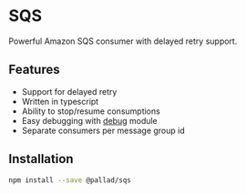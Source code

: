 # SQS

Powerful Amazon SQS consumer with delayed retry support.

## Features
* Support for delayed retry
* Written in typescript
* Ability to stop/resume consumptions
* Easy debugging with [debug](https://www.npmjs.com/package/debug) module
* Separate consumers per message group id

## Installation
```bash
npm install --save @pallad/sqs
```
